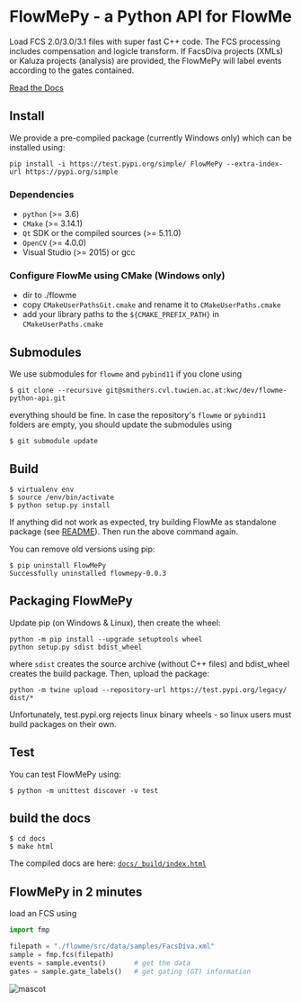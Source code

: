 # FlowMePy - a Python API for FlowMe
Load FCS 2.0/3.0/3.1 files with super fast C++ code. The FCS processing includes compensation and logicle transform. If FacsDiva projects (XMLs) or Kaluza projects (analysis) are provided, the FlowMePy will label events according to the gates contained. 

[Read the Docs](https://kwc.pages.cvl.tuwien.ac.at/dev/flowme-python-api/)

## Install
We provide a pre-compiled package (currently Windows only) which can be installed using:
````console
pip install -i https://test.pypi.org/simple/ FlowMePy --extra-index-url https://pypi.org/simple
````


### Dependencies
- `python` (>= 3.6)
- `CMake` (>= 3.14.1)
- `Qt` SDK or the compiled sources (>= 5.11.0)
- `OpenCV` (>= 4.0.0)
- Visual Studio (>= 2015) or gcc

### Configure FlowMe using CMake (Windows only)
- dir to ./flowme
- copy `CMakeUserPathsGit.cmake` and rename it to `CMakeUserPaths.cmake`
- add your library paths to the `${CMAKE_PREFIX_PATH}` in `CMakeUserPaths.cmake`

## Submodules

We use submodules for `flowme` and `pybind11` if you clone using
````console
$ git clone --recursive git@smithers.cvl.tuwien.ac.at:kwc/dev/flowme-python-api.git
````
everything should be fine. In case the repository's `flowme` or `pybind11` folders are empty, you should update the submodules using
````console
$ git submodule update  
````

## Build

````console
$ virtualenv env
$ source /env/bin/activate
$ python setup.py install
````

If anything did not work as expected, try building FlowMe as standalone package (see [README](./flowme/README.md)). Then run the above command again.

You can remove old versions using pip:
````console
$ pip uninstall FlowMePy
Successfully uninstalled flowmepy-0.0.3
````

## Packaging FlowMePy
Update pip (on Windows & Linux), then create the wheel:
````console
python -m pip install --upgrade setuptools wheel
python setup.py sdist bdist_wheel
````
where `sdist` creates the source archive (without C++ files) and bdist_wheel creates the build package.
Then, upload the package:
````console
python -m twine upload --repository-url https://test.pypi.org/legacy/ dist/*
````
Unfortunately, test.pypi.org rejects linux binary wheels - so linux users must build packages on their own.


## Test
You can test FlowMePy using:
````console
$ python -m unittest discover -v test
````

## build the docs
````console
$ cd docs
$ make html
````

The compiled docs are here: [`docs/_build/index.html`](docs/_build/index.html)

## FlowMePy in 2 minutes
load an FCS using
````python
import fmp

filepath = "./flowme/src/data/samples/FacsDiva.xml"
sample = fmp.fcs(filepath)
events = sample.events()       # get the data
gates = sample.gate_labels()   # get gating (GT) information
````

![mascot](https://upload.wikimedia.org/wikipedia/en/thumb/0/02/Tweety.svg/133px-Tweety.svg.png)
